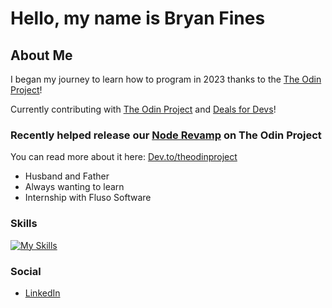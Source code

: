 # Hello, my name is Bryan Fines

## About Me

I began my journey to learn how to program in 2023 thanks to the [The Odin Project](https://www.theodinproject.com/)!

Currently contributing with [The Odin Project](https://github.com/TheOdinProject) and [Deals for Devs](https://github.com/Learn-Build-Teach/deals-for-devs)!

### Recently helped release our [Node Revamp](https://www.theodinproject.com/paths/full-stack-javascript/courses/nodejs) on The Odin Project
You can read more about it here: [Dev.to/theodinproject](https://dev.to/theodinproject/updates-to-the-node-course-postgresql-prisma-and-more-4dl3)

- Husband and Father
- Always wanting to learn
- Internship with Fluso Software

### Skills

[![My Skills](https://skillicons.dev/icons?i=js,html,css,mongodb,py,ts,webpack,react,nodejs,express,jest,npm)](https://skillicons.dev)

### Social

- [LinkedIn](https://www.linkedin.com/in/bryan-fines-a44384270/)
